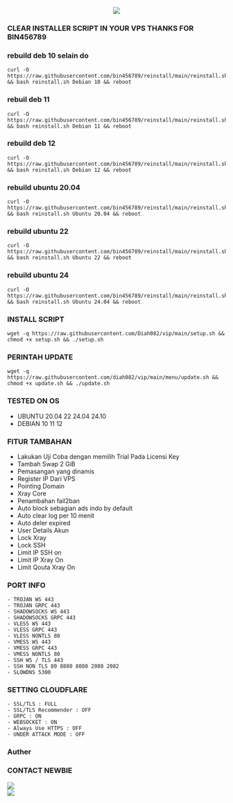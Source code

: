 <p align="center">
  <img src="https://readme-typing-svg.demolab.com?font=Capriola&size=40&duration=4000&pause=450&color=F70069&background=FFFFAA00&center=true&random=false&width=600&height=100&lines=NEWBIE VPN AUTOSCRIPT !;Explore the world of features!" /></p>
  
### CLEAR INSTALLER SCRIPT IN YOUR VPS THANKS FOR BIN456789
### rebuild deb 10 selain do

<pre><code>curl -O https://raw.githubusercontent.com/bin456789/reinstall/main/reinstall.sh && bash reinstall.sh Debian 10 && reboot</code></pre>
### rebuil deb 11

<pre><code>curl -O https://raw.githubusercontent.com/bin456789/reinstall/main/reinstall.sh && bash reinstall.sh Debian 11 && reboot</code></pre>
### rebuild deb 12

<pre><code>curl -O https://raw.githubusercontent.com/bin456789/reinstall/main/reinstall.sh && bash reinstall.sh Debian 12 && reboot</code></pre>
### rebuild ubuntu 20.04

<pre><code>curl -O https://raw.githubusercontent.com/bin456789/reinstall/main/reinstall.sh && bash reinstall.sh Ubuntu 20.04 && reboot</code></pre>
### rebuild ubuntu 22

<pre><code>curl -O https://raw.githubusercontent.com/bin456789/reinstall/main/reinstall.sh && bash reinstall.sh Ubuntu 22 && reboot</code></pre>
### rebuild ubuntu 24

<pre><code>curl -O https://raw.githubusercontent.com/bin456789/reinstall/main/reinstall.sh && bash reinstall.sh Ubuntu 24.04 && reboot</code></pre>

### INSTALL SCRIPT 
<pre><code>wget -q https://raw.githubusercontent.com/Diah082/vip/main/setup.sh && chmod +x setup.sh && ./setup.sh
</code></pre>

### PERINTAH UPDATE 
<pre><code>wget -q https://raw.githubusercontent.com/diah082/vip/main/menu/update.sh && chmod +x update.sh && ./update.sh</code></pre>

### TESTED ON OS 
- UBUNTU 20.04 22 24.04 24.10
- DEBIAN 10 11 12

### FITUR TAMBAHAN
- Lakukan Uji Coba dengan memilih Trial Pada Licensi Key
- Tambah Swap 2 GiB
- Pemasangan yang dinamis
- Register IP Dari VPS
- Pointing Domain 
- Xray Core
- Penambahan fail2ban
- Auto block sebagian ads indo by default
- Auto clear log per 10 menit
- Auto deler expired
- User Details Akun
- Lock Xray
- Lock SSH
- Limit IP SSH on
- Limit IP Xray On
- Limit Qouta Xray On

### PORT INFO
```
- TROJAN WS 443
- TROJAN GRPC 443
- SHADOWSOCKS WS 443
- SHADOWSOCKS GRPC 443
- VLESS WS 443
- VLESS GRPC 443
- VLESS NONTLS 80
- VMESS WS 443
- VMESS GRPC 443
- VMESS NONTLS 80
- SSH WS / TLS 443
- SSH NON TLS 80 8880 8080 2080 2082 
- SLOWDNS 5300
```

### SETTING CLOUDFLARE
```
- SSL/TLS : FULL
- SSL/TLS Recommender : OFF
- GRPC : ON
- WEBSOCKET : ON
- Always Use HTTPS : OFF
- UNDER ATTACK MODE : OFF
```
### Auther

### CONTACT NEWBIE <br>
<a href="https://t.me/newbie_store24" target=”_blank”><img src="https://img.shields.io/static/v1?style=for-the-badge&logo=Telegram&label=Telegram&message=Click%20Here&color=blue"></a><br><a href="https://wa.me/6282326322300" target=”_blank”><img src="https://img.shields.io/static/v1?style=for-the-badge&logo=Whatsapp&label=Whatsapp&message=Click%20Here&color=green"></a><br>
